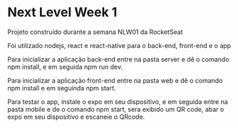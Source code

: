 # Next Level Week 1
Projeto construído durante a  semana NLW01 da RocketSeat

Foi utilizado nodejs, react e react-native para o back-end, front-end e o app

Para inicializar a aplicação back-end entre na pasta server e dẽ o comando npm install, e em seguida npm run dev.

Para inicializar a aplicação front-end entre na pasta web e dê o comando npm install e em seguinda npm start.

Para testar o app, instale o expo em seu dispositivo, e em seguida entre na pasta mobile e de o comando npm start, sera exibido um QR code, abar o expo em seu dispositivo e escaneie o QRcode.


